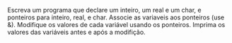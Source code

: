 Escreva um programa que declare um inteiro, um real e um char, e ponteiros para inteiro, real, e char. Associe as variaveis aos ponteiros (use &). 
Modifique os valores de cada variável usando os ponteiros. Imprima os valores das variáveis antes e após a modifição.